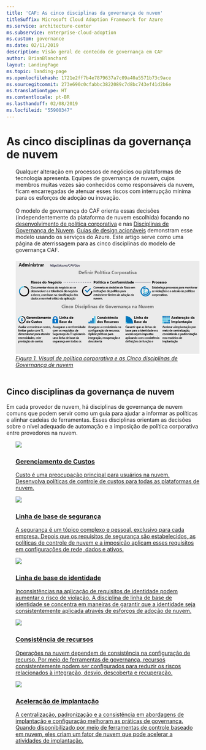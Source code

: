 ```yaml
---
title: 'CAF: As cinco disciplinas da governança de nuvem'
titleSuffix: Microsoft Cloud Adoption Framework for Azure
ms.service: architecture-center
ms.subservice: enterprise-cloud-adoption
ms.custom: governance
ms.date: 02/11/2019
description: Visão geral de conteúdo de governança em CAF
author: BrianBlanchard
layout: LandingPage
ms.topic: landing-page
ms.openlocfilehash: 1721e2ff7b4e7879637a7c09a40a5571b73c9ace
ms.sourcegitcommit: 273e690c0cfabbc3822089c7d8bc743ef41d2b6e
ms.translationtype: HT
ms.contentlocale: pt-BR
ms.lasthandoff: 02/08/2019
ms.locfileid: "55900347"
---
```

# <a name="the-five-disciplines-of-cloud-governance"></a>As cinco disciplinas da governança de nuvem

<!-- markdownlint-disable MD033 -->

<ul class="panelContent cardsI">
<li style="display: flex; flex-direction: column;">
    <div class="cardSize">
        <div class="cardPadding" style="padding-bottom:10px;">
            <div class="card" style="padding-bottom:10px;">
                <div class="cardText" style="padding-left:0px;">
Qualquer alteração em processos de negócios ou plataformas de tecnologia apresenta. Equipes de governança de nuvem, cujos membros muitas vezes são conhecidos como responsáveis da nuvem, ficam encarregadas de atenuar esses riscos com interrupção mínima para os esforços de adoção ou inovação.<br/><br/>O modelo de governança do CAF orienta essas decisões (independentemente da plataforma de nuvem escolhida) focando no <a href="#corporate-policy">desenvolvimento de política corporativa</a> e nas <a href="#disciplines-of-cloud-governance">Disciplinas de Governança de Nuvem</a>. <a href="#actionable-journeys">Guias de design acionáveis</a> demonstram esse modelo usando os serviços do Azure. Este artigo serve como uma página de aterrissagem para as cinco disciplinas do modelo de governança CAF.
                </div>
            </div>
        </div>
    </div>
</li>
<li style="display: flex; flex-direction: column;">
    <a href="../_images/operational-transformation-govern-highres.png" style="display: flex; flex-direction: column; flex: 1 0 auto;">
        <div class="cardSize">
            <div class="cardPadding" style="padding-bottom:10px;">
                <div class="card" style="padding-bottom:10px;">
                    <div class="cardText" style="padding-left:0px;">
<img src="../_images/operational-transformation-govern-highres.png" alt="Diagram of the CAF governance model: Corporate policy and governance disciplines">
<br>
<i>Figura 1. Visual de política corporativa e as Cinco disciplinas de Governança de nuvem</i>
                    </div>
                </div>
            </div>
        </div>
    </a>
</li>
</ul>

<!-- markdownlint-enable MD033 -->

## <a name="disciplines-of-cloud-governance"></a>Cinco disciplinas da governança de nuvem

Em cada provedor de nuvem, há disciplinas de governança de nuvem comuns que podem servir como um guia para ajudar a informar as políticas e alinhar cadeias de ferramentas. Esses disciplinas orientam as decisões sobre o nível adequado de automação e a imposição de política corporativa entre provedores na nuvem.

<!-- markdownlint-disable MD033 -->

<ul class="panelContent cardsA">
<li style="display: flex; flex-direction: column;">
    <a href="./cost-management/overview.md" style="display: flex; flex-direction: column; flex: 1 0 auto;">
        <div class="cardSize" style="flex: 1 0 auto; display: flex;">
            <div class="cardPadding" style="display: flex;">
                <div class="card">
                    <div class="cardImageOuter">
                        <div class="cardImage">
                            <img src="../_images/governance/cost-management.png" class="x-hidden-focus"/>
                        </div>
                    </div>
                    <div class="cardText">
                        <h3>Gerenciamento de Custos</h3>
                        <p>Custo é uma preocupação principal para usuários na nuvem. Desenvolva políticas de controle de custos para todas as plataformas de nuvem.</p>
                    </div>
                </div>
            </div>
        </div>
    </a>
</li>
<li style="display: flex; flex-direction: column;">
    <a href="./security-baseline/overview.md" style="display: flex; flex-direction: column; flex: 1 0 auto;">
        <div class="cardSize" style="flex: 1 0 auto; display: flex;">
            <div class="cardPadding" style="display: flex;">
                <div class="card">
                    <div class="cardImageOuter">
                        <div class="cardImage">
                            <img src="../_images/governance/security-baseline.png" class="x-hidden-focus"/>
                        </div>
                    </div>
                    <div class="cardText">
                        <h3>Linha de base de segurança</h3>
                        <p>A segurança é um tópico complexo e pessoal, exclusivo para cada empresa. Depois que os requisitos de segurança são estabelecidos, as políticas de controle de nuvem e a imposição aplicam esses requisitos em configurações de rede, dados e ativos.</p>
                    </div>
                </div>
            </div>
        </div>
    </a>
</li>
<li style="display: flex; flex-direction: column;">
    <a href="./identity-baseline/overview.md" style="display: flex; flex-direction: column; flex: 1 0 auto;">
        <div class="cardSize" style="flex: 1 0 auto; display: flex;">
            <div class="cardPadding" style="display: flex;">
                <div class="card">
                    <div class="cardImageOuter">
                        <div class="cardImage">
                            <img src="../_images/governance/identity-baseline.png" class="x-hidden-focus"/>
                        </div>
                    </div>
                    <div class="cardText">
                        <h3>Linha de base de identidade</h3>
                        <p>Inconsistências na aplicação de requisitos de identidade podem aumentar o risco de violação. A disciplina de linha de base de identidade se concentra em maneiras de garantir que a identidade seja consistentemente aplicada através de esforços de adoção de nuvem.</p>
                    </div>
                </div>
            </div>
        </div>
    </a>
</li>
<li style="display: flex; flex-direction: column;">
    <a href="./resource-consistency/overview.md" style="display: flex; flex-direction: column; flex: 1 0 auto;">
        <div class="cardSize" style="flex: 1 0 auto; display: flex;">
            <div class="cardPadding" style="display: flex;">
                <div class="card">
                    <div class="cardImageOuter">
                        <div class="cardImage">
                            <img src="../_images/governance/resource-consistency.png" class="x-hidden-focus"/>
                        </div>
                    </div>
                    <div class="cardText">
                        <h3>Consistência de recursos</h3>
                        <p>Operações na nuvem dependem de consistência na configuração de recurso. Por meio de ferramentas de governança, recursos consistentemente podem ser configurados para reduzir os riscos relacionados à integração, desvio, descoberta e recuperação.</p>
                    </div>
                </div>
            </div>
        </div>
    </a>
</li>
<li style="display: flex; flex-direction: column;">
    <a href="./deployment-acceleration/overview.md" style="display: flex; flex-direction: column; flex: 1 0 auto;">
        <div class="cardSize" style="flex: 1 0 auto; display: flex;">
            <div class="cardPadding" style="display: flex;">
                <div class="card">
                    <div class="cardImageOuter">
                        <div class="cardImage">
                            <img src="../_images/governance/deployment-acceleration.png" class="x-hidden-focus"/>
                        </div>
                    </div>
                    <div class="cardText">
                        <h3>Aceleração de implantação</h3>
                        <p>A centralização, padronização e a consistência em abordagens de implantação e configuração melhoram as práticas de governança. Quando disponibilizado por meio de ferramentas de controle baseado em nuvem, eles criam um fator de nuvem que pode acelerar a atividades de implantação.</p>
                    </div>
                </div>
            </div>
        </div>
    </a>
</li>
</ul>

<!-- markdownlint-enable MD033 -->
